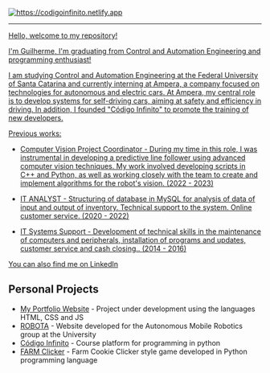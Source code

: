 <a href="https://codigoinfinito.netlify.app" rel="nofollow"><img src="https://github.com/santoguiia/santoguiia/blob/main/banner.jpg" alt="https://codigoinfinito.netlify.app"  style="max-width: 100%;">

<hr></hr>

Hello, welcome to my repository!

I'm Guilherme, I'm graduating from Control and Automation Engineering and programming enthusiast!

I am studying Control and Automation Engineering at the Federal University of Santa Catarina and currently interning at Ampera, a company focused on technologies for autonomous and electric cars. At Ampera, my central role is to develop systems for self-driving cars, aiming at safety and efficiency in driving. In addition, I founded "Código Infinito" to promote the training of new developers.

Previous works:
<ul dir="auto"><li>Computer Vision Project Coordinator - During my time in this role, I was instrumental in developing a predictive line follower using advanced computer vision techniques. My work involved developing scripts in C++ and Python, as well as working closely with the team to create and implement algorithms for the robot's vision. (2022 - 2023)</ul></li>
<ul dir="auto"><li>IT ANALYST - Structuring of database in MySQL for analysis of data of input and output of inventory. Technical support to the system. Online customer service. (2020 - 2022)</ul></li>
<ul dir="auto"><li>IT Systems Support - Development of technical skills in the maintenance of computers and peripherals, installation of programs and updates, customer service and cash closing.. (2014 - 2016)</ul></li>

You can also find me on <a href="https://www.linkedin.com/in/santos-gui/">LinkedIn</a>


## Personal Projects
<ul dir="auto">
<li><a href="https://santogui.netlify.app/">My Portfolio Website</a> - Project under development using the languages HTML, CSS and JS</li>
<li><a href="https://robota-ufsc.netlify.app/">ROBOTA</a> - Website developed for the Autonomous Mobile Robotics group at the University </li>
<li><a href="https://codigoinfinito.netlify.app/">Código Infinito</a> - Course platform for programming in python</li>
<li><a href="https://github.com/ProlRayder/Farm-Simulation">FARM Clicker</a> - Farm Cookie Clicker style game developed in Python programming language</li>
</ul>
